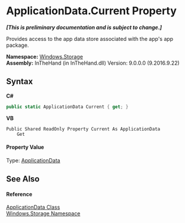 # ApplicationData.Current Property 
 _**\[This is preliminary documentation and is subject to change.\]**_

Provides access to the app data store associated with the app's app package.

**Namespace:**&nbsp;<a href="N_Windows_Storage">Windows.Storage</a><br />**Assembly:**&nbsp;InTheHand (in InTheHand.dll) Version: 9.0.0.0 (9.2016.9.22)

## Syntax

**C#**<br />
``` C#
public static ApplicationData Current { get; }
```

**VB**<br />
``` VB
Public Shared ReadOnly Property Current As ApplicationData
	Get
```


#### Property Value
Type: <a href="T_Windows_Storage_ApplicationData">ApplicationData</a>

## See Also


#### Reference
<a href="T_Windows_Storage_ApplicationData">ApplicationData Class</a><br /><a href="N_Windows_Storage">Windows.Storage Namespace</a><br />